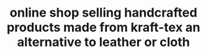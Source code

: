 ---
title: online shop selling handcrafted products made from kraft-tex an alternative to leather or cloth
layout: krafttex
excerpt: Simple products made using sustainable natural organic ingredients & materials
  handcrafted in the UK.
---